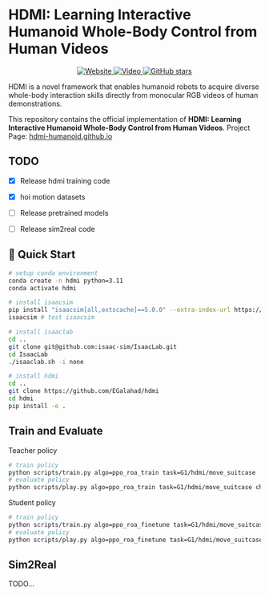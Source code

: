 # HDMI: Learning Interactive Humanoid Whole-Body Control from Human Videos

<div align="center">

<!-- Website badge -->
<a href="https://hdmi-humanoid.github.io/">
  <img alt="Website" src="https://img.shields.io/badge/Website-Visit-blue?style=flat&logo=google-chrome"/>
</a>

<!-- Video badge -->
<a href="https://www.youtube.com/watch?v=GvIBzM7ieaA&list=PL0WMh2z6WXob0roqIb-AG6w7nQpCHyR0Z&index=12">
  <img alt="Video" src="https://img.shields.io/badge/Video-YouTube-red?style=flat&logo=youtube"/>
</a>

<!-- Arxiv badge (uncomment when ready) -->
<!--
<a href="https://arxiv.org/pdf/2502.01143">
  <img alt="Arxiv" src="https://img.shields.io/badge/Paper-Arxiv-b31b1b?style=flat&logo=arxiv"/>
</a>
-->

<a href="https://github.com/LeCAR-Lab/HDMI/stargazers">
    <img alt="GitHub stars" src="https://img.shields.io/github/stars/LeCAR-Lab/HDMI?style=social"/>
</a>


</div>

HDMI is a novel framework that enables humanoid robots to acquire diverse whole-body interaction skills directly from monocular RGB videos of human demonstrations.

This repository contains the official implementation of **HDMI: Learning Interactive Humanoid Whole-Body Control from Human Videos**.
Project Page: [hdmi-humanoid.github.io](hdmi-humanoid.github.io)


## TODO
- [x] Release hdmi training code 
- [x] hoi motion datasets
- [ ] Release pretrained models
- [ ] Release sim2real code


## 🚀 Quick Start

```bash
# setup conda environment
conda create -n hdmi python=3.11
conda activate hdmi

# install isaacsim
pip install "isaacsim[all,extscache]==5.0.0" --extra-index-url https://pypi.nvidia.com
isaacsim # test isaacsim

# install isaaclab
cd ..
git clone git@github.com:isaac-sim/IsaacLab.git
cd IsaacLab
./isaaclab.sh -i none

# install hdmi
cd ..
git clone https://github.com/EGalahad/hdmi
cd hdmi
pip install -e .

```

## Train and Evaluate

Teacher policy 
```bash
# train policy
python scripts/train.py algo=ppo_roa_train task=G1/hdmi/move_suitcase
# evaluate policy
python scripts/play.py algo=ppo_roa_train task=G1/hdmi/move_suitcase checkpoint_path=run:<wandb-run-path>
```

Student policy
```bash
# train policy
python scripts/train.py algo=ppo_roa_finetune task=G1/hdmi/move_suitcase checkpoint_path=run:<teacher_wandb-run-path>
# evaluate policy
python scripts/play.py algo=ppo_roa_finetune task=G1/hdmi/move_suitcase checkpoint_path=run:<student_wandb-run-path>
```
## Sim2Real

TODO...
